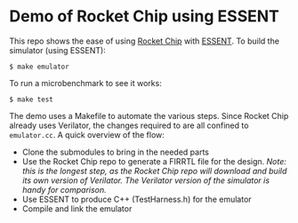 # Demo of Rocket Chip using ESSENT

This repo shows the ease of using [Rocket Chip](https://github.com/chipsalliance/rocket-chip) with [ESSENT](https://github.com/ucsc-vama/essent). To build the simulator (using ESSENT):

    $ make emulator

To run a microbenchmark to see it works:

    $ make test

The demo uses a Makefile to automate the various steps. Since Rocket Chip already uses Verilator, the changes required to are all confined to `emulator.cc`. A quick overview of the flow:
+ Clone the submodules to bring in the needed parts
+ Use the Rocket Chip repo to generate a FIRRTL file for the design. _Note: this is the longest step, as the Rocket Chip repo will download and build its own version of Verilator. The Verilator version of the simulator is handy for comparison._
+ Use ESSENT to produce C++ (TestHarness.h) for the emulator
+ Compile and link the emulator
